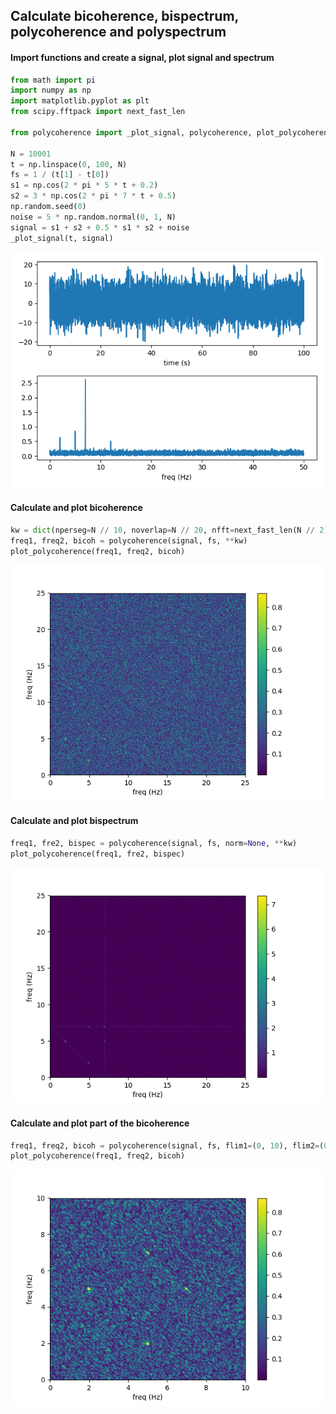 ## Calculate bicoherence, bispectrum, polycoherence and polyspectrum

#### Import functions and create a signal, plot signal and spectrum

```py
from math import pi
import numpy as np
import matplotlib.pyplot as plt
from scipy.fftpack import next_fast_len

from polycoherence import _plot_signal, polycoherence, plot_polycoherence

N = 10001
t = np.linspace(0, 100, N)
fs = 1 / (t[1] - t[0])
s1 = np.cos(2 * pi * 5 * t + 0.2)
s2 = 3 * np.cos(2 * pi * 7 * t + 0.5)
np.random.seed(0)
noise = 5 * np.random.normal(0, 1, N)
signal = s1 + s2 + 0.5 * s1 * s2 + noise
_plot_signal(t, signal)
```

![pic](doc/signal.png)


#### Calculate and plot bicoherence

```py
kw = dict(nperseg=N // 10, noverlap=N // 20, nfft=next_fast_len(N // 2))
freq1, freq2, bicoh = polycoherence(signal, fs, **kw)
plot_polycoherence(freq1, freq2, bicoh)
```

![pic](doc/bicoherence.png)

#### Calculate and plot bispectrum

```py
freq1, fre2, bispec = polycoherence(signal, fs, norm=None, **kw)
plot_polycoherence(freq1, fre2, bispec)
```

![pic](doc/bispectrum.png)

#### Calculate and plot part of the bicoherence

```py
freq1, freq2, bicoh = polycoherence(signal, fs, flim1=(0, 10), flim2=(0, 10), **kw)
plot_polycoherence(freq1, freq2, bicoh)
```

![pic](doc/bicoherence_zoom.png)
